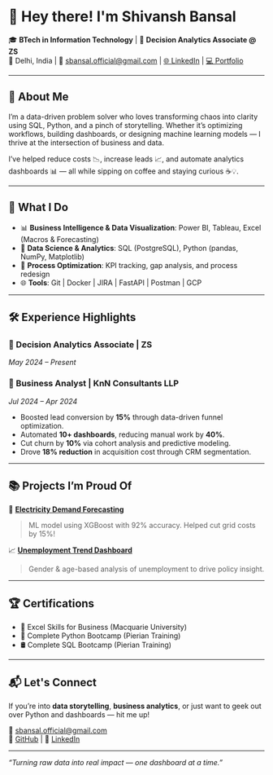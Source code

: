 # 👋 Hey there! I'm Shivansh Bansal

🎓 **BTech in Information Technology** | 💼 **Decision Analytics Associate @ ZS**  
📍 Delhi, India | 📧 sbansal.official@gmail.com | [🌐 LinkedIn](https://linkedin.com/in/shivansh-bansal-021b50202) | [💻 Portfolio](https://github.com/shivansh2501)

---

## 🚀 About Me

I’m a data-driven problem solver who loves transforming chaos into clarity using SQL, Python, and a pinch of storytelling. Whether it’s optimizing workflows, building dashboards, or designing machine learning models — I thrive at the intersection of business and data. 

I’ve helped reduce costs 📉, increase leads 📈, and automate analytics dashboards 📊 — all while sipping on coffee and staying curious ☕💡.

---

## 🧠 What I Do

- 📊 **Business Intelligence & Data Visualization**: Power BI, Tableau, Excel (Macros & Forecasting)
- 🧪 **Data Science & Analytics**: SQL (PostgreSQL), Python (pandas, NumPy, Matplotlib)
- 🔄 **Process Optimization**: KPI tracking, gap analysis, and process redesign
- 🌐 **Tools**: Git | Docker | JIRA | FastAPI | Postman | GCP

---

## 🛠️ Experience Highlights

### 💼 Decision Analytics Associate | ZS  
*May 2024 – Present*

### 💼 Business Analyst | KnN Consultants LLP  
*Jul 2024 – Apr 2024*
- Boosted lead conversion by **15%** through data-driven funnel optimization.
- Automated **10+ dashboards**, reducing manual work by **40%**.
- Cut churn by **10%** via cohort analysis and predictive modeling.
- Drove **18% reduction** in acquisition cost through CRM segmentation.

---

## 📚 Projects I’m Proud Of

🔌 **[Electricity Demand Forecasting](https://github.com/shivansh2501/elecviz-minor-project)**  
> ML model using XGBoost with 92% accuracy. Helped cut grid costs by 15%!

📈 **[Unemployment Trend Dashboard](https://public.tableau.com/app/profile/shivansh.bansal4037/viz/UnemploymentNumbersinUS/Sheet1)**  
> Gender & age-based analysis of unemployment to drive policy insight.

---

## 🏆 Certifications

- 📘 Excel Skills for Business (Macquarie University)
- 🐍 Complete Python Bootcamp (Pierian Training)
- 🛢️ Complete SQL Bootcamp (Pierian Training)

---

## 📬 Let's Connect

If you’re into **data storytelling**, **business analytics**, or just want to geek out over Python and dashboards — hit me up!

💌 sbansal.official@gmail.com  
🐙 [GitHub](https://github.com/shivansh2501) | 💼 [LinkedIn](https://linkedin.com/in/shivansh2501)

---

_“Turning raw data into real impact — one dashboard at a time.”_

